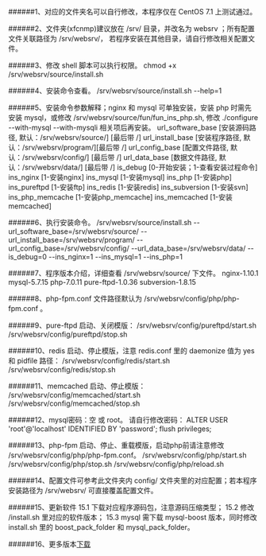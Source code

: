 ######1、对应的文件夹名可以自行修改，本程序仅在 CentOS 7.1 上测试通过。

######2、文件夹(xfcnmp)建议放在 /srv/ 目录，并改名为 websrv ；所有配置文件关联路径为 /srv/websrv/， 若程序安装在其他目录，请自行修改相关配置文件。

######3、修改 shell 脚本可以执行权限。
    chmod +x /srv/websrv/source/install.sh

######4、安装命令查看。
    /srv/websrv/source/install.sh --help=1

######5、安装命令参数解释；nginx 和 mysql 可单独安装，安装 php 时需先安装 mysql，或修改 /srv/websrv/source/fun/fun_ins_php.sh, 修改 ./configure --with-mysql --with-mysqli 相关项后再安装。
    url_software_base  [安装源码路径, 默认：/srv/websrv/source/] [最后带 /]
    url_install_base   [安装程序路径, 默认：/srv/websrv/program/][最后带 /]
    url_config_base    [配置文件路径, 默认：/srv/websrv/config/] [最后带 /]
    url_data_base      [数据文件路径, 默认：/srv/websrv/data/]   [最后带 /]
    is_debug         [0-开始安装；1-查看安装过程命令]
    ins_nginx        [1-安装nginx]
    ins_mysql        [1-安装mysql]
    ins_php          [1-安装php]
    ins_pureftpd     [1-安装ftp]
    ins_redis        [1-安装redis]
    ins_subversion   [1-安装svn]
    ins_php_memcache [1-安装php_memcache]
    ins_memcached    [1-安装memcached]

######6、执行安装命令。
    /srv/websrv/source/install.sh --url_software_base=/srv/websrv/source/ --url_install_base=/srv/websrv/program/ --url_config_base=/srv/websrv/config/ --url_data_base=/srv/websrv/data/ --is_debug=0 --ins_nginx=1 --ins_mysql=1 --ins_php=1

######7、程序版本介绍，详细查看 /srv/websrv/source/ 下文件。
    nginx-1.10.1
    mysql-5.7.15
    php-7.0.11
    pure-ftpd-1.0.36
    subversion-1.8.15

######8、php-fpm.conf 文件路径默认为 /srv/websrv/config/php/php-fpm.conf 。

######9、pure-ftpd 启动、关闭模版：
    /srv/websrv/config/pureftpd/start.sh
    /srv/websrv/config/pureftpd/stop.sh

######10、redis 启动、停止模版，注意 redis.conf 里的 daemonize 值为 yes 和 pidfile 路径：
    /srv/websrv/config/redis/start.sh
    /srv/websrv/config/redis/stop.sh

######11、memcached 启动、停止模版：
    /srv/websrv/config/memcached/start.sh
    /srv/websrv/config/memcached/stop.sh

######12、mysql密码：空 或 root。
    请自行修改密码：
    ALTER USER 'root'@'localhost' IDENTIFIED BY 'password';
    flush privileges;

######13、php-fpm 启动、停止、重载模版，启动php前请注意修改 /srv/websrv/config/php/php-fpm.conf。
    /srv/websrv/config/php/start.sh
    /srv/websrv/config/php/stop.sh
    /srv/websrv/config/php/reload.sh

######14、配置文件可参考此文件夹内 config/ 文件夹里的对应配置；若本程序安装路径为 /srv/websrv/ 可直接覆盖配置文件。

######15、更新软件
    15.1 下载对应程序源码包，注意源码压缩类型；
    15.2 修改 /install.sh 里对应的软件版本；
    15.3 mysql 需下载 mysql-boost 版本，同时修改 install.sh 里的 boost_pack_folder 和 mysql_pack_folder。

######16、更多版本[下载](http://pan.baidu.com/s/1sk0AYVN#path=%252Fsoftware%252Fweb_tool)
